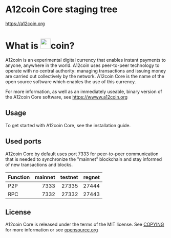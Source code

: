 A12coin Core staging tree
=========================

https://a12coin.org

What is <img src="http://images.a12coin.org/a12coin32.png" width="32" height="32"/>coin?
================
A12coin is an experimental digital currency that enables instant payments to anyone, anywhere in the world.
A12coin uses peer-to-peer technology to operate with no central authority: managing transactions and issuing money are carried out collectively by the network. A12coin Core is the name of the open source software which enables the use of this currency.

For more information, as well as an immediately useable, binary version of the A12coin Core software, see
https://wwww.a12coin.org

Usage
-----
To get started with A12coin Core, see the installation guide.

Used ports
----------
A12coin Core by default uses port 7333 for peer-to-peer communication that is needed to synchronize the "mainnet" blockchain and stay informed of new transactions and blocks.

| Function | mainnet | testnet | regnet |
| :------- | ------: | ------: | -----: |
| P2P      |    7333 |   27335 |  27444 |
| RPC      |    7332 |   27332 |  27443 |

License
-------
A12coin Core is released under the terms of the MIT license.
See [COPYING](COPYING) for more information or see [opensource.org](https://opensource.org/licenses/MIT)
